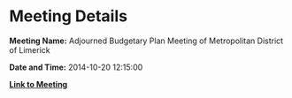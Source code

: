 # Meeting Details

**Meeting Name:** Adjourned Budgetary Plan Meeting of Metropolitan District of Limerick

**Date and Time:** 2014-10-20 12:15:00

**[Link to Meeting](https://www.limerick.ie/council/whats-on/adjourned-budgetary-plan-meeting-metropolitan-district-limerick)**
